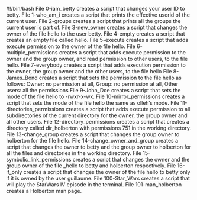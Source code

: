 #!/bin/bash
File 0-iam_betty creates a script that changes your user ID to betty.
File 1-who_am_i creates a script that prints the effective userid of the current user.
File 2-groups creates a script that prints all the groups the current user is part of.
File 3-new_owner creates a script that changes the owner of the file hello to the user betty.
File 4-empty creates a script that creates an empty file called hello.
File 5-execute creates a script that adds execute permission to the owner of the file hello.
File 6-multiple_permissions creates a script that adds execute permission to the owner and the group owner, and read permission to other users, to the file hello.
File 7-everybody creates a script that adds execution permission to the owner, the group owner and the other users, to the file hello
File 8-James_Bond creates a script that sets the permission to the file hello as follows: Owner: no permission at all, Group: no permission at all, Other users: all the permissions
File 9-John_Doe creates a script that sets the mode of the file hello to -rwxr-x-wx.
File 10-mirror_permissions creates a script that sets the mode of the file hello the same as olleh’s mode.
File 11-directories_permissions creates a script that adds execute permission to all subdirectories of the current directory for the owner, the group owner and all other users.
File 12-directory_permissions creates a script that creates a directory called dir_holberton with permissions 751 in the working directory.
File 13-change_group creates a script that changes the group owner to holberton for the file hello.
File 14-change_owner_and_group creates a script that changes the owner to betty and the group owner to holberton for all the files and directories in the working directory.
File 15-symbolic_link_permissions creates a script that changes the owner and the group owner of the file _hello to betty and holberton respectively.
File 16-if_only creates a script that changes the owner of the file hello to betty only if it is owned by the user guillaume.
File 100-Star_Wars creates a script that will play the StarWars IV episode in the terminal.
File 101-man_holberton creates a Holberton man page.
